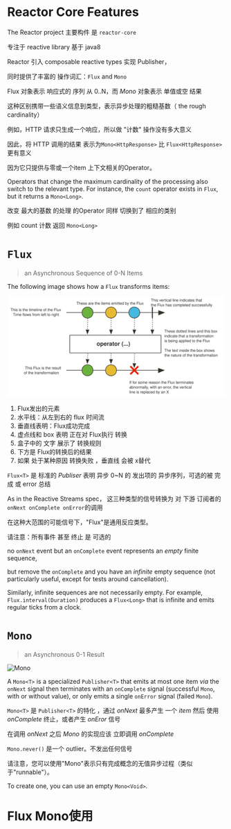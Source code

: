 # Reactor Core Features

The Reactor project 主要构件 是 `reactor-core`  

专注于 reactive library 基于 java8

Reactor 引入 composable reactive types  实现 Publisher，

同时提供了丰富的 操作词汇：`Flux` and `Mono`

Flux 对象表示 响应式的 序列 从  0..N，而 *Mono* 对象表示 单值或空 结果

这种区别携带一些语义信息到类型，表示异步处理的粗糙基数（ the rough cardinality）



例如，HTTP 请求只生成一个响应，所以做 "计数" 操作没有多大意义

因此，将 HTTP 调用的结果 表示为`Mono<HttpResponse>`  比 `Flux<HttpResponse>` 更有意义

因为它只提供与零或一个item 上下文相关的Operator。

Operators that change the maximum cardinality of the processing also switch to the relevant type. For instance, the `count` operator exists in `Flux`, but it returns a `Mono<Long>`.

改变 最大的基数 的处理   的Operator   同样 切换到了 相应的类别 

例如 count 计数 返回 `Mono<Long>`

# `Flux`

> an Asynchronous Sequence of 0-N Items



The following image shows how a `Flux` transforms items:

![](../../images/flux.svg)

1. Flux发出的元素
2. 水平线：从左到右的  flux 时间流 
3. 垂直线表明：Flux成功完成
4. 虚点线和 box 表明 正在对 Flux执行 转换
5. 盒子中的 文字 展示了 转换规则
6. 下方是 Flux的转换后的结果 
7. 如果 处于某种原因 转换失败 ，垂直线 会被 x替代



`Flux<T>` 是 标准的 *Publiser<T>* 表明 异步 0~N 的  发出项的 异步序列，可选的被 完成 或 error 总结



As in the Reactive Streams spec， 这三种类型的信号转换为 对 下游 订阅者的 `onNext onComplete onError`的调用



在这种大范围的可能信号下，"Flux"是通用反应类型。

请注意：所有事件 甚至 终止 是 可选的

no `onNext` event but an `onComplete` event represents an *empty* finite sequence, 

but remove the `onComplete` and you have an *infinite* empty sequence (not particularly useful, except for tests around cancellation). 

Similarly, infinite sequences are not necessarily empty. For example, `Flux.interval(Duration)` produces a `Flux<Long>` that is infinite and emits regular ticks from a clock.

# `Mono`

> an Asynchronous 0-1 Result

![Mono](..\..\images\mono.svg)

A `Mono<T>` is a specialized `Publisher<T>` that emits at most one item *via* the `onNext` signal then terminates with an `onComplete` signal (successful `Mono`, with or without value), or only emits a single `onError` signal (failed `Mono`).



`Mono<T>` 是 `Publisher<T>` 的特化 ，通过 *onNext*  最多产生 一个 *item*  然后 使用 *onComplete* 终止，或者产生 *onEror* 信号



在调用 *onNext* 之后 *Mono* 的实现应该 立即调用 *onComplete*



`Mono.never()` 是一个 outlier。不发出任何信号



请注意，您可以使用"Mono"表示只有完成概念的无值异步过程（类似于"runnable"）。

To create one, you can use an empty `Mono<Void>`.



# Flux Mono使用











